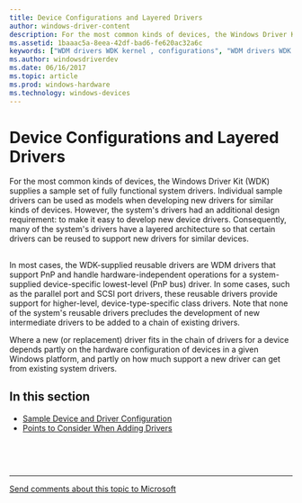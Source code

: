 ```yaml
---
title: Device Configurations and Layered Drivers
author: windows-driver-content
description: For the most common kinds of devices, the Windows Driver Kit (WDK) supplies a sample set of fully functional system drivers.
ms.assetid: 1baaac5a-8eea-42df-bad6-fe620ac32a6c
keywords: ["WDM drivers WDK kernel , configurations", "WDM drivers WDK kernel , layered drivers", "layered drivers WDK kernel", "driver layers WDK WDM", "replacing drivers", "reusable drivers WDK WDM"]
ms.author: windowsdriverdev
ms.date: 06/16/2017
ms.topic: article
ms.prod: windows-hardware
ms.technology: windows-devices
---
```


# Device Configurations and Layered Drivers


For the most common kinds of devices, the Windows Driver Kit (WDK) supplies a sample set of fully functional system drivers. Individual sample drivers can be used as models when developing new drivers for similar kinds of devices. However, the system's drivers had an additional design requirement: to make it easy to develop new device drivers. Consequently, many of the system's drivers have a layered architecture so that certain drivers can be reused to support new drivers for similar devices.

## <a href="" id="ddk-device-configurations-and-layered-drivers-kg"></a>


In most cases, the WDK-supplied reusable drivers are WDM drivers that support PnP and handle hardware-independent operations for a system-supplied device-specific lowest-level (PnP bus) driver. In some cases, such as the parallel port and SCSI port drivers, these reusable drivers provide support for higher-level, device-type-specific class drivers. Note that none of the system's reusable drivers precludes the development of new intermediate drivers to be added to a chain of existing drivers.

Where a new (or replacement) driver fits in the chain of drivers for a device depends partly on the hardware configuration of devices in a given Windows platform, and partly on how much support a new driver can get from existing system drivers.

## In this section


-   [Sample Device and Driver Configuration](sample-device-and-driver-configuration.md)
-   [Points to Consider When Adding Drivers](points-to-consider-when-adding-drivers.md)

 

 


--------------------
[Send comments about this topic to Microsoft](mailto:wsddocfb@microsoft.com?subject=Documentation%20feedback%20%5Bkernel\kernel%5D:%20Device%20Configurations%20and%20Layered%20Drivers%20%20RELEASE:%20%286/14/2017%29&body=%0A%0APRIVACY%20STATEMENT%0A%0AWe%20use%20your%20feedback%20to%20improve%20the%20documentation.%20We%20don't%20use%20your%20email%20address%20for%20any%20other%20purpose,%20and%20we'll%20remove%20your%20email%20address%20from%20our%20system%20after%20the%20issue%20that%20you're%20reporting%20is%20fixed.%20While%20we're%20working%20to%20fix%20this%20issue,%20we%20might%20send%20you%20an%20email%20message%20to%20ask%20for%20more%20info.%20Later,%20we%20might%20also%20send%20you%20an%20email%20message%20to%20let%20you%20know%20that%20we've%20addressed%20your%20feedback.%0A%0AFor%20more%20info%20about%20Microsoft's%20privacy%20policy,%20see%20http://privacy.microsoft.com/default.aspx. "Send comments about this topic to Microsoft")


